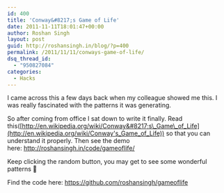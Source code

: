 ```yaml
---
id: 400
title: 'Conway&#8217;s Game of Life'
date: 2011-11-11T18:01:47+00:00
author: Roshan Singh
layout: post
guid: http://roshansingh.in/blog/?p=400
permalink: /2011/11/11/conways-game-of-life/
dsq_thread_id:
  - "950827084"
categories:
  - Hacks
---
```

I came across this a few days back when my colleague showed me this. I was really fascinated with the patterns it was generating.

So after coming from office I sat down to write it finally. Read this([http://en.wikipedia.org/wiki/Conway&#8217;s\_Game\_of_Life](http://en.wikipedia.org/wiki/Conway's_Game_of_Life)) so that you can understand it properly. Then see the demo here: <http://roshansingh.in/code/gameoflife/>

Keep clicking the random button, you may get to see some wonderful patterns 🙂

Find the code here: <https://github.com/roshansingh/gameoflife>